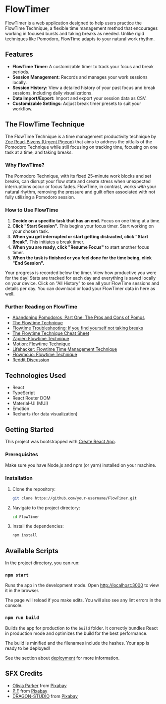 # FlowTimer

FlowTimer is a web application designed to help users practice the FlowTime Technique, a flexible time management method that encourages working in focused bursts and taking breaks as needed. Unlike rigid techniques like Pomodoro, FlowTime adapts to your natural work rhythm.

## Features

- **FlowTime Timer:** A customizable timer to track your focus and break periods.
- **Session Management:** Records and manages your work sessions locally.
- **Session History:** View a detailed history of your past focus and break sessions, including daily visualizations.
- **Data Import/Export:** Import and export your session data as CSV.
- **Customizable Settings:** Adjust break timer presets to suit your workflow.

## The FlowTime Technique

The FlowTime Technique is a time management productivity technique by [Zoe Read-Bivens (Urgent Pigeon)](https://medium.com/@UrgentPigeon/abandoning-pomodoros-part-one-the-pros-and-cons-of-pomos-e3f3e9342ac9) that aims to address the pitfalls of the Pomodoro Technique while still focusing on tracking time, focusing on one task at a time, and taking breaks.

### Why FlowTime?

The Pomodoro Technique, with its fixed 25-minute work blocks and set breaks, can disrupt your flow state and create stress when unexpected interruptions occur or focus fades. FlowTime, in contrast, works *with* your natural rhythm, removing the pressure and guilt often associated with not fully utilizing a Pomodoro session.

### How to Use FlowTime

1. **Decide on a specific task that has an end.** Focus on one thing at a time.
2. **Click "Start Session".** This begins your focus timer. Start working on your chosen task.
3. **When you get interrupted or start getting distracted, click "Start Break".** This initiates a break timer.
4. **When you are ready, click "Resume Focus"** to start another focus timer.
5. **When the task is finished or you feel done for the time being, click "End Session".**

Your progress is recorded below the timer. View how productive you were for the day! Stats are tracked for each day and everything is saved locally on your device. Click on "All History" to see all your FlowTime sessions and details per day. You can download or load your FlowTimer data in here as well.

### Further Reading on FlowTime

- [Abandoning Pomodoros, Part One: The Pros and Cons of Pomos](https://medium.com/@UrgentPigeon/abandoning-pomodoros-part-one-the-pros-and-cons-of-pomos-e3f3e9342ac9)
- [The Flowtime Technique](https://medium.com/@UrgentPigeon/the-flowtime-technique-7685101bd191)
- [Flowtime Troubleshooting: If you find yourself not taking breaks](https://medium.com/@UrgentPigeon/flowtime-troubleshooting-if-you-find-yourself-not-taking-breaks-d33da913c7dd)
- [The Flowtime Technique Cheat Sheet](https://medium.com/@UrgentPigeon/the-flowtime-technique-cheat-sheet-30168b2e31d9)
- [Zapier: Flowtime Technique](https://zapier.com/blog/flowtime-technique/#flowtime-technique)
- [Motion: Flowtime Technique](https://www.usemotion.com/blog/flowtime-technique)
- [Lifehacker: Flowtime Time Management Technique](https://lifehacker.com/work/flowtime-time-management-technique)
- [Flowmo.io: Flowtime Technique](https://flowmo.io/blog/flowtime-technique)
- [Reddit Discussion](https://www.reddit.com/r/productivity/comments/1l3ungu/comment/mw3t1l9/?utm_source=share&utm_medium=web3x&utm_name=web3xcss&utm_term=1&utm_content=share_button)

## Technologies Used

- React
- TypeScript
- React Router DOM
- Material-UI (MUI)
- Emotion
- Recharts (for data visualization)

## Getting Started

This project was bootstrapped with [Create React App](https://github.com/facebook/create-react-app).

### Prerequisites

Make sure you have Node.js and npm (or yarn) installed on your machine.

### Installation

1. Clone the repository:

    ```bash
    git clone https://github.com/your-username/FlowTimer.git
    ```

2. Navigate to the project directory:

    ```bash
    cd FlowTimer
    ```

3. Install the dependencies:

    ```bash
    npm install
    ```

## Available Scripts

In the project directory, you can run:

### `npm start`

Runs the app in the development mode.
Open [http://localhost:3000](http://localhost:3000) to view it in the browser.

The page will reload if you make edits.
You will also see any lint errors in the console.

### `npm run build`

Builds the app for production to the `build` folder.
It correctly bundles React in production mode and optimizes the build for the best performance.

The build is minified and the filenames include the hashes.
Your app is ready to be deployed!

See the section about [deployment](https://facebook.com/docs/deployment) for more information.

## SFX Credits

- [Olivia Parker](https://pixabay.com/users/olivia_parker-49036721/?utm_source=link-attribution&utm_medium=referral&utm_campaign=music&utm_content=309545) from [Pixabay](https://pixabay.com/sound-effects//?utm_source=link-attribution&utm_medium=referral&utm_campaign=music&utm_content=309545)
- [P F](https://pixabay.com/users/stu9-50616646/?utm_source=link-attribution&utm_medium=referral&utm_campaign=music&utm_content=356836) from [Pixabay](https://pixabay.com//?utm_source=link-attribution&utm_medium=referral&utm_campaign=music&utm_content=356836)
- [DRAGON-STUDIO](https://pixabay.com/users/dragon-studio-38165424/?utm_source=link-attribution&utm_medium=referral&utm_campaign=music&utm_content=372479) from [Pixabay](https://pixabay.com//?utm_source=link-attribution&utm_medium=referral&utm_campaign=music&utm_content=372479)
